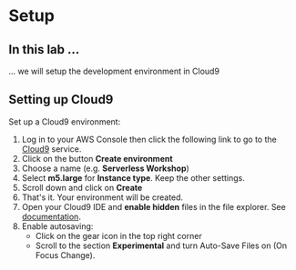 # Setup

## In this lab …

... we will setup the development environment in Cloud9

## Setting up Cloud9

Set up a Cloud9 environment:

1. Log in to your AWS Console then click the following link to go to the [Cloud9](https://console.aws.amazon.com/cloud9/) service.
2. Click on the button **Create environment**
3. Choose a name (e.g. **Serverless Workshop**)
4. Select **m5.large** for **Instance type**. Keep the other settings.
5. Scroll down and click on **Create**
6. That's it. Your environment will be created.
7. Open your Cloud9 IDE and **enable hidden** files in the file explorer. See [documentation](https://docs.aws.amazon.com/cloud9/latest/user-guide/tour-ide.html#tour-ide-environment).
8. Enable autosaving:
   - Click on the gear icon in the top right corner
   - Scroll to the section **Experimental** and turn Auto-Save Files on (On Focus Change).

